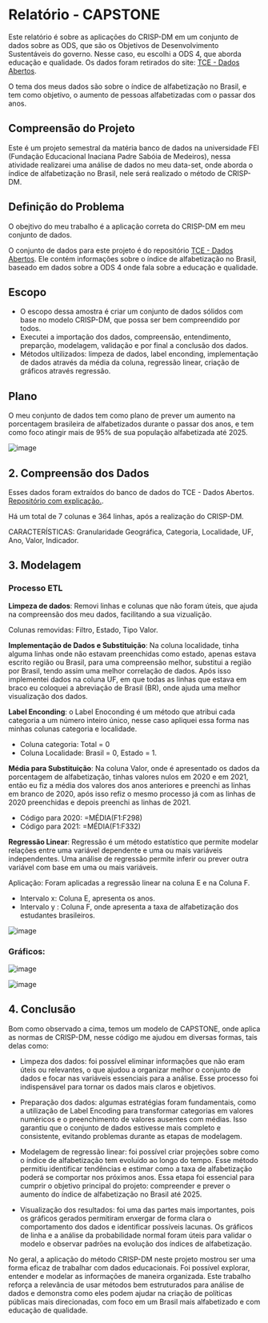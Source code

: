 # Relatório - CAPSTONE

Este relatório é sobre as aplicações do CRISP-DM em um conjunto de dados sobre as ODS, que são os Objetivos de Desenvolvimento Sustentáveis do governo. Nesse caso, eu escolhi a ODS 4, que aborda educação e qualidade. Os dados foram retirados do site: [TCE - Dados Abertos](https://dadosabertos.tce.go.gov.br/).  

O tema dos meus dados são sobre o índice de alfabetização no Brasil, e tem como objetivo, o aumento de pessoas alfabetizadas com o passar dos anos.

## Compreensão do Projeto

Este é um projeto semestral da matéria banco de dados na universidade FEI (Fundação Educacional Inaciana Padre Sabóia de Medeiros), nessa atividade realizarei uma análise de dados no meu data-set, onde aborda o índice de alfabetização no Brasil, nele será realizado o método de CRISP-DM. 

## Definição do Problema

O obejtivo do meu trabalho é a aplicação correta do CRISP-DM em meu conjunto de dados.

O conjunto de dados para este projeto é do repositório [TCE - Dados Abertos](https://dadosabertos.tce.go.gov.br/dataset/taxa-de-alfabetizacao-de-pessoas-de-15-anos-ou-mais-de-idade). Ele contém informações sobre o índice de alfabetização no Brasil, baseado em dados sobre a ODS 4 onde fala sobre a educação e qualidade.  

## Escopo

- O escopo dessa amostra é criar um conjunto de dados sólidos com base no modelo CRISP-DM, que possa ser bem compreendido por todos.
- Executei a importação dos dados, compreensão, entendimento, preparção, modelagem, validação e por final a conclusão dos dados.
- Métodos ultilizados: limpeza de dados, label enconding, implementação de dados através da média da coluna, regressão linear, criação de gráficos através regressão.

## Plano 

O meu conjunto de dados tem como plano de prever um aumento na porcentagem brasileira de alfabetizados durante o passar dos anos, e tem como foco atingir mais de 95% de sua população alfabetizada até 2025.


![image](https://github.com/user-attachments/assets/a9d38bf0-fd90-427f-9655-ea2d8860477e)

## 2. Compreensão dos Dados

Esses dados foram extraídos do banco de dados do TCE - Dados Abertos. [Repositório com explicação.]([https://dadosabertos.tce.go.gov.br/](https://dadosabertos.tce.go.gov.br/dataset/taxa-de-alfabetizacao-de-pessoas-de-15-anos-ou-mais-de-idade)).

Há um total de 7 colunas e 364 linhas, após a realização do CRISP-DM.

CARACTERÍSTICAS: Granularidade Geográfica, Categoria, Localidade, UF, Ano, Valor, Indicador.

## 3. Modelagem

### Processo ETL

**Limpeza de dados**: Removi linhas e colunas que não foram úteis, que ajuda na compreensão dos meu dados, facilitando a sua vizualição.

Colunas removidas: Filtro, Estado, Tipo Valor.

**Implementação de Dados e Substituição**: Na coluna localidade, tinha alguma linhas onde não estavam preenchidas como estado, apenas estava escrito região ou Brasil, para uma compreensão melhor, substitui a região por Brasil, tendo assim uma melhor correlação de dados. Após isso implementei dados na coluna UF, em que todas as linhas que estava em braco eu coloquei a abreviação de Brasil (BR), onde ajuda uma melhor visualização dos dados.

**Label Enconding**: o Label Enoconding é um método que atribui cada categoria a um número inteiro único, nesse caso apliquei essa forma nas minhas colunas categoria e localidade.

- Coluna categoria: Total = 0
- Coluna Localidade: Brasil = 0, Estado = 1.

**Média para Substituição**: Na coluna Valor, onde é apresentado os dados da porcentagem de alfabetização, tinhas valores nulos em 2020 e em 2021, então eu fiz a média dos valores dos anos anteriores e preenchi as linhas em branco de 2020, após isso refiz o mesmo processo já com as linhas de 2020 preenchidas e depois preenchi as linhas de 2021.

- Código para 2020:  =MÉDIA(F1:F298)
- Código para 2021:  =MÉDIA(F1:F332)

**Regressão Linear**: Regressão é um método estatístico que permite modelar relações entre uma variável dependente e uma ou mais variáveis ​​independentes. Uma análise de regressão permite inferir ou prever outra variável com base em uma ou mais variáveis.

Aplicação: Foram aplicadas a regressão linear na coluna E e na Coluna F.

- Intervalo x: Coluna E, apresenta os anos.
- Intervalo y : Coluna F, onde apresenta a taxa de alfabetização dos estudantes brasileiros.


![image](https://github.com/user-attachments/assets/05fc09e4-e327-4c7b-aede-795c44538d1f)

### Gráficos:

![image](https://github.com/user-attachments/assets/de49bace-66c5-452c-bbe1-5b658fe24c60)

![image](https://github.com/user-attachments/assets/ac99094c-9e4b-46e0-b576-8330833817f8)

## 4. Conclusão

Bom como observado a cima, temos um modelo de CAPSTONE, onde aplica as normas de CRISP-DM, nesse código me ajudou em diversas formas, tais delas como:

- Limpeza dos dados: foi possível eliminar informações que não eram úteis ou relevantes, o que ajudou a organizar melhor o conjunto de dados e focar nas variáveis essenciais para a análise. Esse processo foi indispensável para tornar os dados mais claros e objetivos.

- Preparação dos dados: algumas estratégias foram fundamentais, como a utilização de Label Encoding para transformar categorias em valores numéricos e o preenchimento de valores ausentes com médias. Isso garantiu que o conjunto de dados estivesse mais completo e consistente, evitando problemas durante as etapas de modelagem.

- Modelagem de regressão linear: foi possível criar projeções sobre como o índice de alfabetização tem evoluído ao longo do tempo. Esse método permitiu identificar tendências e estimar como a taxa de alfabetização poderá se comportar nos próximos anos. Essa etapa foi essencial para cumprir o objetivo principal do projeto: compreender e prever o aumento do índice de alfabetização no Brasil até 2025.

- Visualização dos resultados: foi uma das partes mais importantes, pois os gráficos gerados permitiram enxergar de forma clara o comportamento dos dados e identificar possíveis lacunas. Os gráficos de linha e a análise da probabilidade normal foram úteis para validar o modelo e observar padrões na evolução dos índices de alfabetização.

No geral, a aplicação do método CRISP-DM neste projeto mostrou ser uma forma eficaz de trabalhar com dados educacionais. Foi possível explorar, entender e modelar as informações de maneira organizada. Este trabalho reforça a relevância de usar métodos bem estruturados para análise de dados e demonstra como eles podem ajudar na criação de políticas públicas mais direcionadas, com foco em um Brasil mais alfabetizado e com educação de qualidade.
































